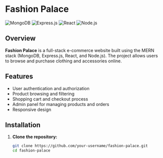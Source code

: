 # Fashion Palace

![MongoDB](https://img.shields.io/badge/MongoDB-47A248?style=for-the-badge&logo=mongodb&logoColor=white)
![Express.js](https://img.shields.io/badge/Express.js-404D59?style=for-the-badge)
![React](https://img.shields.io/badge/React-20232A?style=for-the-badge&logo=react&logoColor=61DAFB)
![Node.js](https://img.shields.io/badge/Node.js-339933?style=for-the-badge&logo=nodedotjs&logoColor=white)

## Overview

**Fashion Palace** is a full-stack e-commerce website built using the MERN stack (MongoDB, Express.js, React, and Node.js). The project allows users to browse and purchase clothing and accessories online.

## Features

- User authentication and authorization
- Product browsing and filtering
- Shopping cart and checkout process
- Admin panel for managing products and orders
- Responsive design

## Installation

1. **Clone the repository:**

   ```bash
   git clone https://github.com/your-username/fashion-palace.git
   cd fashion-palace
